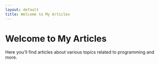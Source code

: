 ```yaml
---
layout: default
title: Welcome to My Articles
---
```


# Welcome to My Articles

Here you'll find articles about various topics related to programming and more.

